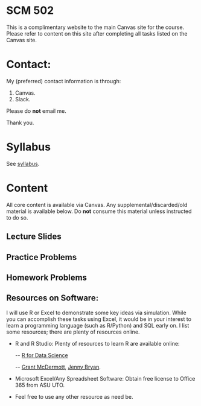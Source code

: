 # SCM 502

This is a complimentary website to the main Canvas site for the course. Please refer to content on this site after completing all tasks listed on the Canvas site. 

# Contact: 

My (preferred) contact information is through: 

1. Canvas. 
1. Slack.

Please do **not** email me. 

Thank you. 

# Syllabus
 
 See [syllabus](http://harishguda.me/teaching). 

# Content

All core content is available via Canvas. Any supplemental/discarded/old material is available below. Do **not** consume this material unless instructed to do so. 

## Lecture Slides

## Practice Problems

## Homework Problems

## Resources on Software: 

I will use R or Excel to demonstrate some key ideas via simulation. While you can accomplish these tasks using Excel, it would be in your interest to learn a programming language (such as R/Python) and SQL early on. I list some resources; there are plenty of resources online.

- R and R Studio: Plenty of resources to learn R are available online: 

    -- [R for Data Science](r4ds.had.co.nz)

    -- [Grant McDermott](https://github.com/uo-ec607), [Jenny Bryan](https://stat545.com/).

- Microsoft Excel/Any Spreadsheet Software: Obtain free license to Office 365 from ASU UTO. 

- Feel free to use any other resource as need be. 

